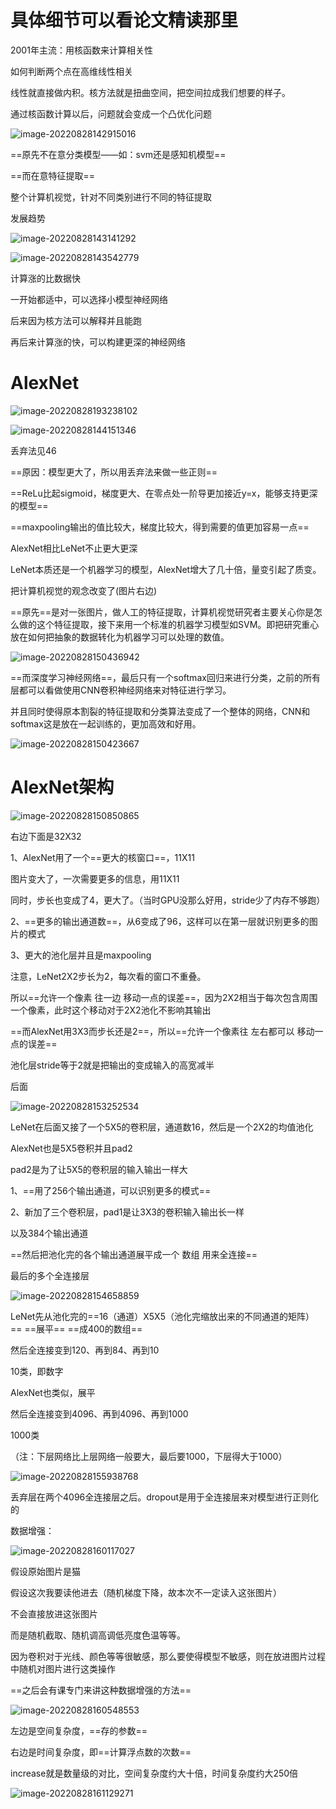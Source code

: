 # 具体细节可以看论文精读那里

2001年主流：用核函数来计算相关性

如何判断两个点在高维线性相关

线性就直接做内积。核方法就是扭曲空间，把空间拉成我们想要的样子。



通过核函数计算以后，问题就会变成一个凸优化问题

![image-20220828142915016](D:\论文\截图\image-20220828142915016.png)

==原先不在意分类模型——如：svm还是感知机模型==

==而在意特征提取==

整个计算机视觉，针对不同类别进行不同的特征提取







发展趋势

![image-20220828143141292](D:\论文\截图\image-20220828143141292.png)

![image-20220828143542779](D:\论文\截图\image-20220828143542779.png)

计算涨的比数据快



一开始都适中，可以选择小模型神经网络

后来因为核方法可以解释并且能跑

再后来计算涨的快，可以构建更深的神经网络





# AlexNet

![image-20220828193238102](D:\论文\截图\image-20220828193238102.png)

![image-20220828144151346](D:\论文\截图\image-20220828144151346.png)

丢弃法见46

==原因：模型更大了，所以用丢弃法来做一些正则==

==ReLu比起sigmoid，梯度更大、在零点处一阶导更加接近y=x，能够支持更深的模型==

==maxpooling输出的值比较大，梯度比较大，得到需要的值更加容易一点==



AlexNet相比LeNet不止更大更深

LeNet本质还是一个机器学习的模型，AlexNet增大了几十倍，量变引起了质变。



把计算机视觉的观念改变了(图片右边)



==原先==是对一张图片，做人工的特征提取，计算机视觉研究者主要关心你是怎么做的这个特征提取，接下来用一个标准的机器学习模型如SVM。即把研究重心放在如何把抽象的数据转化为机器学习可以处理的数值。

![image-20220828150436942](D:\论文\截图\image-20220828150436942.png)

==而深度学习神经网络==，最后只有一个softmax回归来进行分类，之前的所有层都可以看做使用CNN卷积神经网络来对特征进行学习。

并且同时使得原本割裂的特征提取和分类算法变成了一个整体的网络，CNN和softmax这是放在一起训练的，更加高效和好用。

![image-20220828150423667](D:\论文\截图\image-20220828150423667.png)

# AlexNet架构

![image-20220828150850865](D:\论文\截图\image-20220828150850865.png)

右边下面是32X32



1、AlexNet用了一个==更大的核窗口==，11X11

图片变大了，一次需要更多的信息，用11X11

同时，步长也变成了4，更大了。（当时GPU没那么好用，stride少了内存不够跑）

2、==更多的输出通道数==，从6变成了96，这样可以在第一层就识别更多的图片的模式

3、更大的池化层并且是maxpooling

注意，LeNet2X2步长为2，每次看的窗口不重叠。

所以==允许一个像素  往一边   移动一点的误差==，因为2X2相当于每次包含周围一个像素，此时这个移动对于2X2池化不影响其输出

==而AlexNet用3X3而步长还是2==，所以==允许一个像素往   左右都可以  移动一点的误差==



池化层stride等于2就是把输出的变成输入的高宽减半



后面

![image-20220828153252534](D:\论文\截图\image-20220828153252534.png)

LeNet在后面又接了一个5X5的卷积层，通道数16，然后是一个2X2的均值池化



AlexNet也是5X5卷积并且pad2

pad2是为了让5X5的卷积层的输入输出一样大

1、==用了256个输出通道，可以识别更多的模式==

2、新加了三个卷积层，pad1是让3X3的卷积输入输出长一样

以及384个输出通道





==然后把池化完的各个输出通道展平成一个   数组   用来全连接==

最后的多个全连接层

![image-20220828154658859](D:\论文\截图\image-20220828154658859.png)

LeNet先从池化完的==16（通道）X5X5（池化完缩放出来的不同通道的矩阵）==    ==展平==   ==成400的数组==

然后全连接变到120、再到84、再到10 

10类，即数字



AlexNet也类似，展平

然后全连接变到4096、再到4096、再到1000

1000类

（注：下层网络比上层网络一般要大，最后要1000，下层得大于1000）

![image-20220828155938768](D:\论文\截图\image-20220828155938768.png)

丢弃层在两个4096全连接层之后。dropout是用于全连接层来对模型进行正则化的



数据增强：

![image-20220828160117027](D:\论文\截图\image-20220828160117027.png)

假设原始图片是猫

假设这次我要读他进去（随机梯度下降，故本次不一定读入这张图片）

不会直接放进这张图片

而是随机截取、随机调高调低亮度色温等等。



因为卷积对于光线、颜色等等很敏感，那么要使得模型不敏感，则在放进图片过程中随机对图片进行这类操作

==之后会有课专门来讲这种数据增强的方法==







![image-20220828160548553](D:\论文\截图\image-20220828160548553.png)

左边是空间复杂度，==存的参数==

右边是时间复杂度，即==计算浮点数的次数==



increase就是数量级的对比，空间复杂度约大十倍，时间复杂度约大250倍







![image-20220828161129271](D:\论文\截图\image-20220828161129271.png)